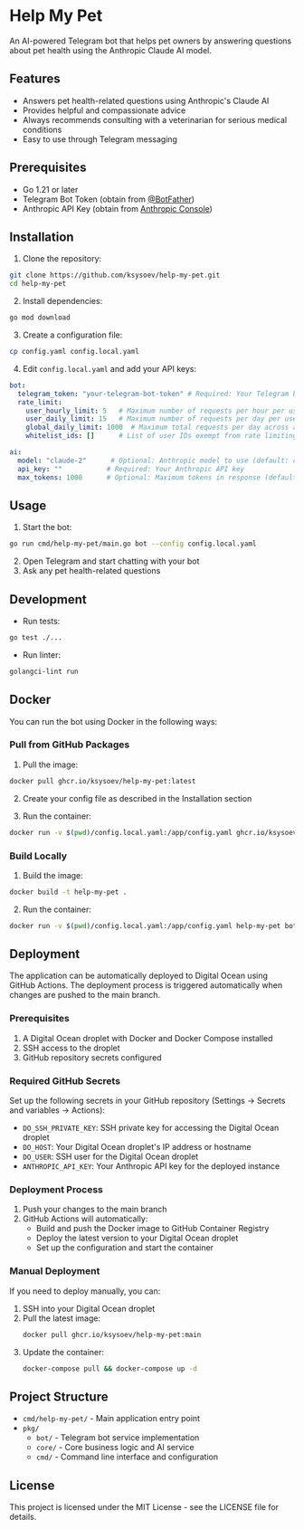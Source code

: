 # Help My Pet

An AI-powered Telegram bot that helps pet owners by answering questions about pet health using the Anthropic Claude AI model.

## Features

- Answers pet health-related questions using Anthropic's Claude AI
- Provides helpful and compassionate advice
- Always recommends consulting with a veterinarian for serious medical conditions
- Easy to use through Telegram messaging

## Prerequisites

- Go 1.21 or later
- Telegram Bot Token (obtain from [@BotFather](https://t.me/BotFather))
- Anthropic API Key (obtain from [Anthropic Console](https://console.anthropic.com/))

## Installation

1. Clone the repository:
```bash
git clone https://github.com/ksysoev/help-my-pet.git
cd help-my-pet
```

2. Install dependencies:
```bash
go mod download
```

3. Create a configuration file:
```bash
cp config.yaml config.local.yaml
```

4. Edit `config.local.yaml` and add your API keys:
```yaml
bot:
  telegram_token: "your-telegram-bot-token" # Required: Your Telegram bot token from BotFather
  rate_limit:
    user_hourly_limit: 5   # Maximum number of requests per hour per user
    user_daily_limit: 15   # Maximum number of requests per day per user
    global_daily_limit: 1000  # Maximum total requests per day across all users
    whitelist_ids: []      # List of user IDs exempt from rate limiting

ai:
  model: "claude-2"      # Optional: Anthropic model to use (default: claude-2)
  api_key: ""           # Required: Your Anthropic API key
  max_tokens: 1000      # Optional: Maximum tokens in response (default: 1000)
```

## Usage

1. Start the bot:
```bash
go run cmd/help-my-pet/main.go bot --config config.local.yaml
```

2. Open Telegram and start chatting with your bot
3. Ask any pet health-related questions

## Development

- Run tests:
```bash
go test ./...
```

- Run linter:
```bash
golangci-lint run
```

## Docker

You can run the bot using Docker in the following ways:

### Pull from GitHub Packages

1. Pull the image:
```bash
docker pull ghcr.io/ksysoev/help-my-pet:latest
```

2. Create your config file as described in the Installation section

3. Run the container:
```bash
docker run -v $(pwd)/config.local.yaml:/app/config.yaml ghcr.io/ksysoev/help-my-pet bot
```

### Build Locally

1. Build the image:
```bash
docker build -t help-my-pet .
```

2. Run the container:
```bash
docker run -v $(pwd)/config.local.yaml:/app/config.yaml help-my-pet bot
```

## Deployment

The application can be automatically deployed to Digital Ocean using GitHub Actions. The deployment process is triggered automatically when changes are pushed to the main branch.

### Prerequisites

1. A Digital Ocean droplet with Docker and Docker Compose installed
2. SSH access to the droplet
3. GitHub repository secrets configured

### Required GitHub Secrets

Set up the following secrets in your GitHub repository (Settings -> Secrets and variables -> Actions):

- `DO_SSH_PRIVATE_KEY`: SSH private key for accessing the Digital Ocean droplet
- `DO_HOST`: Your Digital Ocean droplet's IP address or hostname
- `DO_USER`: SSH user for the Digital Ocean droplet
- `ANTHROPIC_API_KEY`: Your Anthropic API key for the deployed instance

### Deployment Process

1. Push your changes to the main branch
2. GitHub Actions will automatically:
   - Build and push the Docker image to GitHub Container Registry
   - Deploy the latest version to your Digital Ocean droplet
   - Set up the configuration and start the container

### Manual Deployment

If you need to deploy manually, you can:

1. SSH into your Digital Ocean droplet
2. Pull the latest image:
   ```bash
   docker pull ghcr.io/ksysoev/help-my-pet:main
   ```
3. Update the container:
   ```bash
   docker-compose pull && docker-compose up -d
   ```

## Project Structure

- `cmd/help-my-pet/` - Main application entry point
- `pkg/`
  - `bot/` - Telegram bot service implementation
  - `core/` - Core business logic and AI service
  - `cmd/` - Command line interface and configuration

## License

This project is licensed under the MIT License - see the LICENSE file for details.
